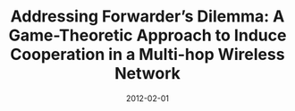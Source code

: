 ---
title: "Addressing Forwarder’s Dilemma: A Game-Theoretic Approach to Induce Cooperation in a Multi-hop Wireless Network"
collection: publications
permalink: /publication/c01
date: 2012-02-01
venue: 'Third International Conference on Advances in Communication, Network, and Computing, CNC 2012'
paperurl: '/files/pdf/research/c01.pdf'
link: 'https://link.springer.com/chapter/10.1007%2F978-3-642-35615-5_14'
citation: 'Saswati Mukherjee, Sreya Dey, Rajdeep Mukherjee, Matangini Chattopadhyay, Samiran Chattopadhyay, Debarshi Kumar Sanyal'
---